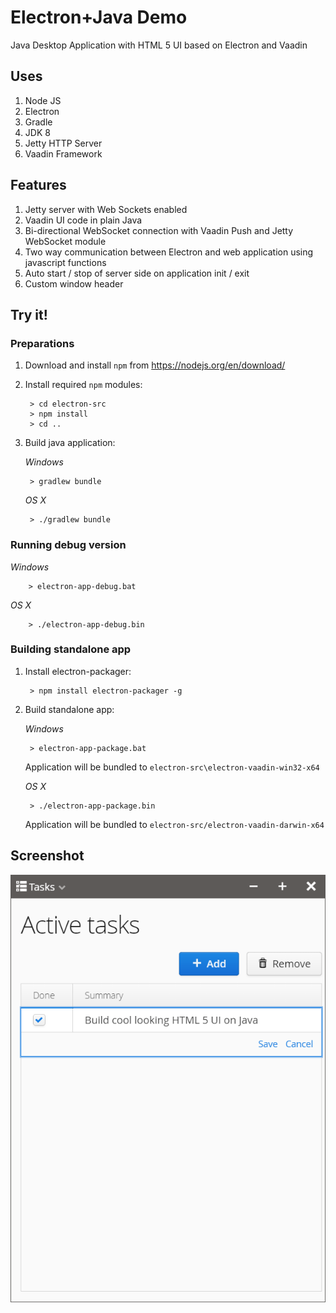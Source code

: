 # Electron+Java Demo

Java Desktop Application with HTML 5 UI based on Electron and Vaadin

## Uses

1. Node JS
2. Electron
3. Gradle
4. JDK 8
5. Jetty HTTP Server
6. Vaadin Framework

## Features

1. Jetty server with Web Sockets enabled
2. Vaadin UI code in plain Java
3. Bi-directional WebSocket connection with Vaadin Push and Jetty WebSocket module
4. Two way communication between Electron and web application using javascript functions
5. Auto start / stop of server side on application init / exit
6. Custom window header

## Try it!

### Preparations

1. Download and install `npm` from https://nodejs.org/en/download/
2. Install required `npm` modules:

        > cd electron-src
        > npm install
        > cd ..

3. Build java application:

    *Windows*

        > gradlew bundle

    *OS X*

        > ./gradlew bundle        

### Running debug version

*Windows*

        > electron-app-debug.bat

*OS X*

        > ./electron-app-debug.bin

### Building standalone app
        
1. Install electron-packager:

        > npm install electron-packager -g
        
2. Build standalone app:

    *Windows*

        > electron-app-package.bat
        
    Application will be bundled to `electron-src\electron-vaadin-win32-x64`
    

    *OS X*

        > ./electron-app-package.bin

    Application will be bundled to `electron-src/electron-vaadin-darwin-x64`

## Screenshot

![Demo Image](/docs/app-window.png?raw=true "Application Window")
